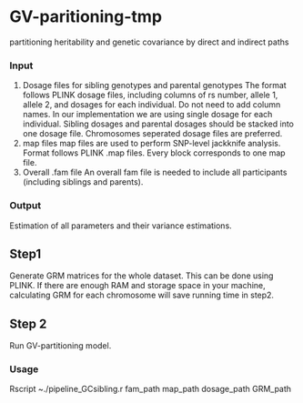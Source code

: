 # GV-paritioning-tmp
partitioning heritability and genetic covariance by direct and indirect paths


### Input
1. Dosage files for sibling genotypes and parental genotypes
The format follows PLINK dosage files, including columns of rs number, allele 1, allele 2, and dosages for each individual. Do not need to add column names. In our implementation we are using single dosage for each individual. Sibling dosages and parental dosages should be stacked into one dosage file. Chromosomes seperated dosage files are preferred.
2. map files
map files are used to perform SNP-level jackknife analysis. Format follows PLINK .map files. Every block corresponds to one map file.
3. Overall .fam file
An overall fam file is needed to include all participants (including siblings and parents). 

### Output
Estimation of all parameters and their variance estimations.

## Step1
Generate GRM matrices for the whole dataset.
This can be done using PLINK. If there are enough RAM and storage space in your machine, calculating GRM for each chromosome will save running time in step2.

## Step 2
Run GV-partitioning model.

### Usage
Rscript ~./pipeline_GCsibling.r fam_path map_path dosage_path GRM_path

